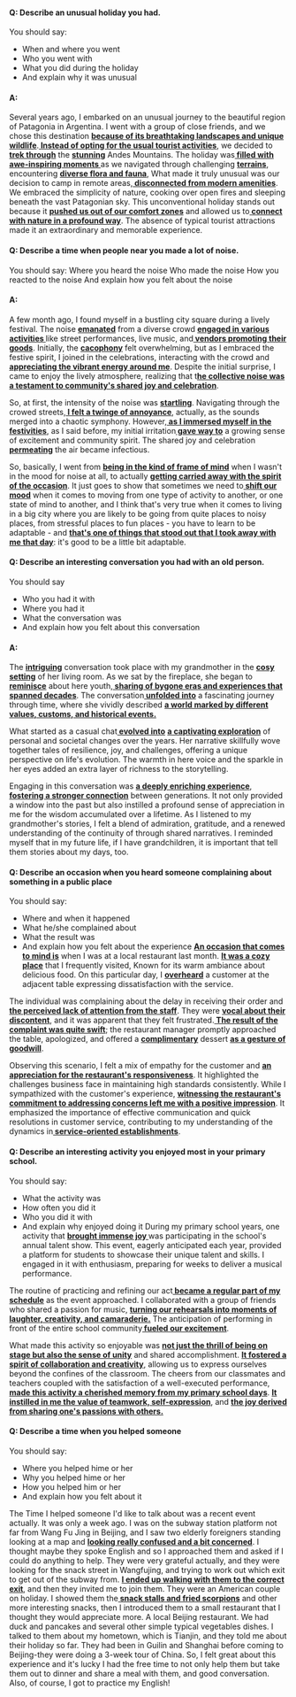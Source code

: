 #### Q: Describe an unusual holiday you had.
You should say:
- When and where you went
- Who you went with
- What you did during the holiday
- And explain why it was unusual
#### A: 
Several  years ago, I embarked on an unusual journey to the beautiful region of Patagonia in Argentina. I went with a group of close friends, and we chose this destination <b><u>because of its breathtaking landscapes and unique wildlife</u></b>.<b><u> Instead of opting for the usual tourist activities</u></b>, we decided to<b><u> trek through</u></b> the <b><u>stunning</u></b> Andes Mountains.
The holiday was<b><u> filled with awe-inspiring  moments </u></b>as we navigated through challenging <b><u>terrains</u></b>, encountering  <b><u>diverse flora and fauna</u></b>, What made it truly unusual was our decision to camp in remote areas,<b><u> disconnected from modern amenities</u></b>. We embraced the simplicity of nature, cooking over open fires and sleeping beneath the vast Patagonian sky.
This unconventional holiday stands out because it <b><u>pushed us out of our comfort zones</u></b> and allowed us to<b><u> connect with nature in a profound way</u></b>. The absence of typical tourist attractions made it an extraordinary and memorable experience. 


#### Q: Describe a time when people near you made a lot of noise.
You should say:
Where you heard the noise
Who made the noise
How you reacted to the noise
And explain how you felt about the noise

#### A:
A few month ago, I found myself in a bustling city square during a lively festival. The noise <b><u>emanated</u></b> from a diverse crowd <b><u>engaged in various activities </u></b>like street performances, live music, and<b><u> vendors promoting their goods</u></b>. Initially, the <b><u>cacophony</u></b> felt overwhelming, but as I embraced the festive spirit, I joined in the celebrations, interacting with the crowd and <b><u>appreciating the vibrant energy around me</u></b>. Despite the initial surprise, I came to enjoy the lively atmosphere, realizing that t<b><u>he collective noise was a testament to community's shared joy and celebration</u></b>.

So, at first, the intensity of the noise was <b><u>startling</u></b>. Navigating through the crowed streets,<b><u> I felt a twinge of annoyance</u></b>, actually, as the sounds merged into a chaotic symphony. However,<b><u> as I immersed myself in the festivities</u></b>, as I said before, my initial irritation<b><u> gave way to</u></b> a growing sense of excitement and community spirit. The shared joy and celebration <b><u>permeating</u></b> the air became infectious.

So, basically, I went from <b><u>being in the kind of frame of  mind</u></b> when I wasn't in the mood for noise at all, to actually <b><u>getting carried away with the spirit of the occasion</u></b>. It just goes to show that sometimes we need to<b><u> shift our mood</u></b> when it comes to moving from one type of activity to another, or one state of mind to another, and I think that's very true when it comes to living in a big city where you are likely to be going from quite places  to noisy places, from stressful places to fun places - you have to learn to be adaptable - and <b><u>that's one of things that stood out that I took away with me that day</u></b>: it's good to be a little bit adaptable.


#### Q: Describe an interesting conversation you had with an old person.
You should say
- Who you had it with
- Where you had it 
- What the conversation was
- And explain how you felt about this conversation

#### A:
The <b><u>intriguing</u></b> conversation took place with my grandmother in the <b><u>cosy setting</u></b> of her living room. As we sat by the fireplace, she began to <b><u>reminisce</u></b> about here youth,<b><u> sharing of bygone eras and experiences that spanned decades</u></b>. The conversation<b><u> unfolded into</u></b> a fascinating journey through time, where she vividly described <b><u>a world marked by different values, customs, and historical events.</u></b>

What started as a casual chat<b><u> evolved into</u></b> <b><u>a captivating exploration</u></b> of personal and societal changes over the years. Her narrative skillfully wove together tales of resilience, joy, and challenges, offering a unique perspective on life's evolution. The warmth in here voice and the sparkle in her eyes added an extra layer of richness to the storytelling.

Engaging in this conversation was <b><u>a deeply enriching experience</u></b>, <b><u>fostering a stronger connection</u></b> between generations. It not only provided a window into the past but also instilled a profound sense of appreciation in me for the wisdom accumulated over a lifetime. As I listened to my grandmother's stories, I felt a blend of admiration, gratitude, and a renewed understanding of the continuity of through shared narratives. I reminded myself that in my future life, if I have grandchildren, it is important that tell them stories about my days, too.

#### Q: Describe an occasion when you heard someone complaining about something in a public place
You should say:
- Where and when it happened
- What he/she complained about
- What the result was
- And explain how you felt about the experience
<b><u>An occasion that comes to mind is</u></b> when I was at a local restaurant last month. <b><u>It was a cozy place</u></b> that I frequently visited, Known for its warm ambiance about delicious food. On this particular day, I <b><u>overheard</u></b> a customer at the adjacent table expressing dissatisfaction with the service.

The individual was complaining about the  delay in receiving their order and <b><u>the perceived lack of attention from the staff</u></b>. They were <b><u>vocal about their discontent</u></b>, and it was apparent that they felt frustrated.<b><u> The result of the complaint was quite swift</u></b>; the restaurant manager promptly approached the table, apologized, and offered a <b><u>complimentary</u></b> dessert <b><u>as a gesture of goodwill</u></b>.

Observing this scenario, I felt a mix of empathy for the customer and <b><u>an appreciation for the restaurant's responsiveness</u></b>. It highlighted the challenges business face in maintaining high standards consistently. While I sympathized with the customer's experience, <b><u>witnessing the restaurant's commitment to addressing concerns left me with a positive impression</u></b>. It emphasized the importance of effective communication and quick resolutions in customer service, contributing to my understanding of the dynamics in<b><u> service-oriented establishments</u></b>.

#### Q: Describe an interesting activity you enjoyed most in your primary school.
You should say:
- What the activity was
- How often you did it
- Who you did it with
- And explain why enjoyed doing it
During my primary school years, one activity that <b><u>brought immense joy </u></b>was participating in the school's annual talent show. This event, eagerly anticipated each year, provided a platform for students to showcase their unique talent and skills. I engaged in it with enthusiasm, preparing for weeks to deliver a musical performance.

The routine of  practicing and refining our act<b><u> became a regular part of my schedule</u></b> as the event approached. I collaborated with a group of friends who shared a passion for music, <b><u>turning our rehearsals into moments of laughter, creativity, and camaraderie.</u></b> The anticipation of performing in front of the entire school community<b><u> fueled our excitement</u></b>.

What made this activity so enjoyable was <b><u>not just the thrill of being on stage but also the sense of unity</u></b> and shared accomplishment. <b><u>It fostered a spirit of collaboration and creativity</u></b>, allowing us to express ourselves beyond the confines of the classroom. The cheers from our classmates and teachers coupled with the satisfaction of a well-executed performance,<b><u> made this activity a cherished memory from my primary school days</u></b>. <b><u>It instilled in me the value of teamwork, self-expression</u></b>, and <b><u>the joy derived from sharing one's passions with others.</u></b>

#### Q: Describe a time when you helped someone
You should say:
- Where you helped hime or her
- Why you helped hime or her
- How you helped him or her
- And explain how you felt about it

The Time I helped someone I'd like to talk about was a recent event actually. It was only a week ago. I was on the subway station platform not far from Wang Fu Jing in Beijing, and I saw two elderly foreigners standing looking at a map and <b><u>looking really confused and a bit concerned</u></b>. I thought maybe they spoke English and so I approached them and asked if I could do anything to help. They were very grateful actually, and they were looking for the snack street in Wangfujing, and trying to work out which exit to get out of the subway from. <b><u>I ended up walking with them to the correct exit</u></b>, and then they invited me to join them. They were an American couple on holiday. I showed them the<b><u> snack stalls and fried scorpions</u></b> and other more interesting snacks, then I introduced them to a small restaurant that I thought they would appreciate more. A local Beijing restaurant. We had duck and pancakes and several other simple typical vegetables dishes. I talked to them about my hometown, which is Tianjin, and they told me about their holiday so far. They had been in Guilin and Shanghai before coming to Beijing-they were doing a 3-week tour of China. So, I felt great about this experience and it's lucky I had the free time to not only help them but take them out to dinner and share a meal with them, and good conversation. Also, of course, I got to practice my English!